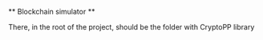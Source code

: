 ** Blockchain simulator **

There, in the root of the project, should be the folder with CryptoPP library